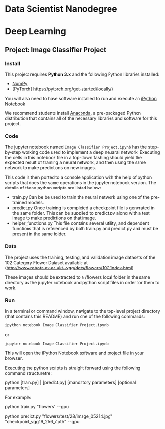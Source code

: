 # Data Scientist Nanodegree
# Deep Learning
## Project: Image Classifier Project

### Install

This project requires **Python 3.x** and the following Python libraries installed:

- [NumPy](http://www.numpy.org/)
- [PyTorch] https://pytorch.org/get-started/locally/)

You will also need to have software installed to run and execute an [iPython Notebook](http://ipython.org/notebook.html)

We recommend students install [Anaconda](https://www.continuum.io/downloads), a pre-packaged Python distribution that contains all of the necessary libraries and software for this project.

### Code

The jupyter notebook named `Image Classifier Project.ipynb` has the step-by-step working code used to implement a deep neuaral network. Executing the cells in this notebook file in a top-down fashing should yield the expected result of training a neural network, and then using the same network to make predictions on new images.

This code is then ported to a console application with the help of python scripts that does the same operations in the jupyter notebook version. The details of these python scripts are listed below:
- train.py Can be be used to train the neural network using one of the pre-trained models.
- predict.py Once training is completed a checkpoint file is generated in the same folder. This can be supplied to predict.py along with a test image to make predictions on that image.
- helper_functions.py This file contains several utility, and dependent functions that is referenced by both train.py and predict.py and must be present in the same folder.

### Data

The project uses the training, testing, and validation image datasets of the 102 Category Flower Dataset available at (http://www.robots.ox.ac.uk/~vgg/data/flowers/102/index.html)

These images should be extracted to a /flowers local folder in the same directory as the jupyter notebook and python script files in order for them to work.

### Run

In a terminal or command window, navigate to the top-level project directory (that contains this README) and run one of the following commands:

```bash
ipython notebook Image Classifier Project.ipynb
```  
or
```bash
jupyter notebook Image Classifier Project.ipynb
```

This will open the iPython Notebook software and project file in your browser.

Executing the python scripts is straight forward using the following command structuretre:

python [train.py] | [predict.py] [mandatory parameters] [optional parameters]

For example:

python train.py "flowers" --gpu

python predict.py "flowers/test/28/image_05214.jpg" "checkpoint_vgg19_256_7.pth" --gpu

